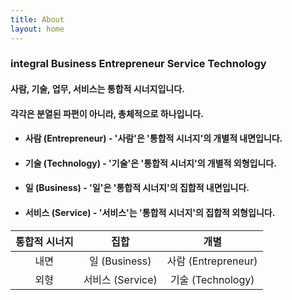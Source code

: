 ```yaml
---
title: About
layout: home
---
```


### integral **B**usiness **E**ntrepreneur **S**ervice **T**echnology
#### 사람, 기술, 업무, 서비스는 통합적 시너지입니다.  
#### 각각은 분열된 파편이 아니라, 총체적으로 하나입니다. 




* #### 사람 (Entrepreneur) - '사람'은 '통합적 시너지'의 개별적 내면입니다.

* #### 기술 (Technology) - '기술'은 '통합적 시너지'의 개별적 외형입니다. 

* #### 일 (Business) - '일'은 '통합적 시너지'의 집합적 내면입니다.  

* #### 서비스 (Service) - '서비스'는 '통합적 시너지'의 집합적 외형입니다.  


| 통합적 시너지  | 집합        | 개별                   | 
|:-----------:|:------------:|:------------------:| 
| 내면| 일 (Business) | 사람 (Entrepreneur) |
|외형 | 서비스 (Service)  | 기술 (Technology)    | 
